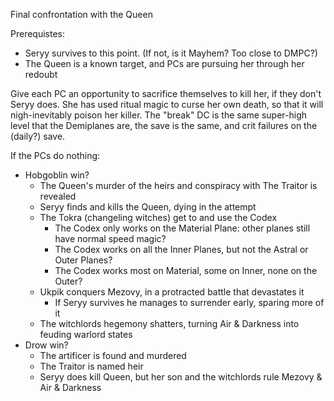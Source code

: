 Final confrontation with the Queen

Prerequistes:
- Seryy survives to this point. (If not, is it Mayhem? Too close to DMPC?)
- The Queen is a known target, and PCs are pursuing her through her redoubt

Give each PC an opportunity to sacrifice themselves to kill her, if they don't Seryy does. She has used ritual magic to curse her own death, so that it will nigh-inevitably poison her killer. The "break" DC is the same super-high level that the Demiplanes are, the save is the same, and crit failures on the (daily?) save.

If the PCs do nothing:
- Hobgoblin win?
  - The Queen's murder of the heirs and conspiracy with The Traitor is revealed
  - Seryy finds and kills the Queen, dying in the attempt
  - The Tokra (changeling witches) get to and use the Codex 
    - The Codex only works on the Material Plane: other planes still have normal speed magic?
    - The Codex works on all the Inner Planes, but not the Astral or Outer Planes?
    - The Codex works most on Material, some on Inner, none on the Outer?
  - Ukpik conquers Mezovy, in a protracted battle that devastates it
    - If Seryy survives he manages to surrender early, sparing more of it
  - The witchlords hegemony shatters, turning Air & Darkness into feuding warlord states
- Drow win?
  - The artificer is found and murdered
  - The Traitor is named heir
  - Seryy does kill Queen, but her son and the witchlords rule Mezovy & Air & Darkness

